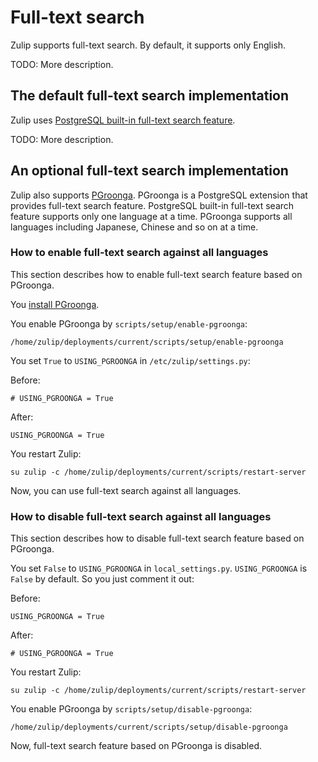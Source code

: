 # Full-text search

Zulip supports full-text search. By default, it supports only
English.

TODO: More description.

## The default full-text search implementation

Zulip uses
[PostgreSQL built-in full-text search feature](http://www.postgresql.org/docs/current/static/textsearch.html).

TODO: More description.

## An optional full-text search implementation

Zulip also supports [PGroonga](http://pgroonga.github.io/). PGroonga
is a PostgreSQL extension that provides full-text search
feature. PostgreSQL built-in full-text search feature supports only
one language at a time. PGroonga supports all languages including
Japanese, Chinese and so on at a time.

### How to enable full-text search against all languages

This section describes how to enable full-text search feature based on
PGroonga.

You [install PGroonga](http://pgroonga.github.io/install/).

You enable PGroonga by `scripts/setup/enable-pgroonga`:

    /home/zulip/deployments/current/scripts/setup/enable-pgroonga

You set `True` to `USING_PGROONGA` in `/etc/zulip/settings.py`:

Before:

    # USING_PGROONGA = True

After:

    USING_PGROONGA = True

You restart Zulip:

    su zulip -c /home/zulip/deployments/current/scripts/restart-server

Now, you can use full-text search against all languages.

### How to disable full-text search against all languages

This section describes how to disable full-text search feature based
on PGroonga.

You set `False` to `USING_PGROONGA` in
`local_settings.py`. `USING_PGROONGA` is `False` by default. So you
just comment it out:

Before:

    USING_PGROONGA = True

After:

    # USING_PGROONGA = True

You restart Zulip:

    su zulip -c /home/zulip/deployments/current/scripts/restart-server

You enable PGroonga by `scripts/setup/disable-pgroonga`:

    /home/zulip/deployments/current/scripts/setup/disable-pgroonga

Now, full-text search feature based on PGroonga is disabled.
